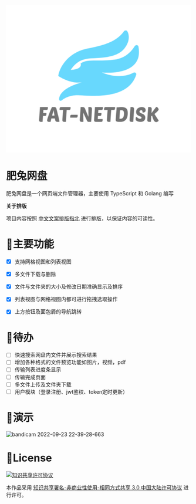 ![logo](./web/src/assets/images/logo.png)

<h1>肥兔网盘</h1>

肥兔网盘是一个网页端文件管理器，主要使用 TypeScript 和 Golang 编写

**关于排版**

项目内容按照 [中文文案排版指北](http://mazhuang.org/wiki/chinese-copywriting-guidelines/) 进行排版，以保证内容的可读性。

# 🎉主要功能

* [x] 支持网格视图和列表视图
* [x] 多文件下载与删除
* [x] 文件与文件夹的大小及修改日期准确显示及排序
* [x] 列表视图与网格视图内都可进行拖拽选取操作
* [x] 上方按钮及面包屑的导航跳转



# 📌待办

* [ ] 快速搜索网盘内文件并展示搜索结果
* [ ] 增加各种格式的文件预览功能如图片，视频，pdf
* [ ] 传输列表进度条显示
* [ ] 传输完成页面
* [ ] 多文件上传及文件夹下载
* [ ] 用户模块（登录注册、jwt鉴权、token定时更新）

# 💎演示

![bandicam 2022-09-23 22-39-28-663](./web/src/assets/images/demo.gif)

# 🎈License

<a rel="license" href="http://creativecommons.org/licenses/by-nc-sa/3.0/cn/"><img alt="知识共享许可协议" style="border-width:0" src="https://camo.githubusercontent.com/0e75e86523f89adbaa859739fae1d7adc49d2638/68747470733a2f2f692e6372656174697665636f6d6d6f6e732e6f72672f6c2f62792d6e632d73612f332e302f636e2f38387833312e706e67" /></a>

本作品采用 <a rel="license" href="http://creativecommons.org/licenses/by-nc-sa/3.0/cn/">知识共享署名-非商业性使用-相同方式共享 3.0 中国大陆许可协议</a> 进行许可。